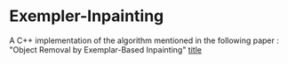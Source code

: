 # Exempler-Inpainting
A C++ implementation of the algorithm mentioned in the following paper :
"Object Removal by Exemplar-Based Inpainting"
[title](http://http://ieeexplore.ieee.org/stamp/stamp.jsp?arnumber=1211538)
